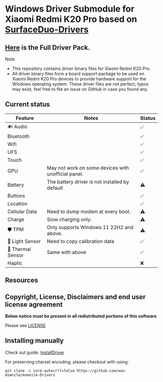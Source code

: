 
# Windows Driver Submodule for Xiaomi Redmi K20 Pro based on [SurfaceDuo-Drivers](https://github.com/WOA-Project/SurfaceDuo-Drivers/)
## [Here](https://github.com/woa-msmnile/msmnile-Drivers) is the Full Driver Pack.
<!-- ## ⚠ Remember to decompress Raphael-Drivers\components\QC8150\Graphics\qcdxwsaum.7z and put the image file into the Raphael-Drivers\components\QC8150\Graphics\GRAPHICS.SOC_QC8150.XXX_XXX_XXX/. -->
> [!NOTE]
> - This repository contains driver binary files for Xiaomi Redmi K20 Pro.
> - All driver binary files form a board support package to be used on Xiaomi Redmi K20 Pro devices to provide hardware support for the Windows operating system.
These driver files are not perfect, typos may exist, feel free to file an issue on GitHub in case you found any.

## Current status

| Feature                | Notes                                               | Status         |
|------------------------|-----------------------------------------------------|----------------|
| 🔊 Audio              |                                                     | ✅            |
| Bluetooth              |                                                     | ✅            |
| Wifi                   |                                                     | ✅            |
| UFS                    |                                                     | ✅            |
| Touch                  |                                                     | ✅            |
| GPU                    | May not work on some devices with unofficial panel. | ✅            |
| Battery                | The battery driver is not installed by default      | ⚠️            |
| Buttons                |                                                     | ✅            |
| Location               |                                                     | ✅            |
| Cellular Data          | Need to dump modem at every boot.                   | ⚠️            |
| Charge                 | Slow charging only.                                 | ⚠️            |
| 🛡️ TPM                | Only supports Windows 11 22H2 and above.            | ⚠️            |
| 🧭 Light Sensor       | Need to copy calibration data                       | ✅            |
| 🧭 Thermal Sensor     | Same with above                                     | ✅            |
| Haptic                 |                                                     | ❌            |

## Resources

## Copyright, License, Disclaimers and end user license agreement

**Below notice must be present in all redistributed portions of this software**

Please see [LICENSE](LICENSE.md)

## Installing manually
Check out guide: [InstallDriver](https://woa-msmnile.github.io/InstallationGuides/InstallDrivers.html)

For preserving charset encoding, please checkout with using:

```
git clone -c core.autocrlf=false https://github.com/woa-msmnile/msmnile-Drivers
```
